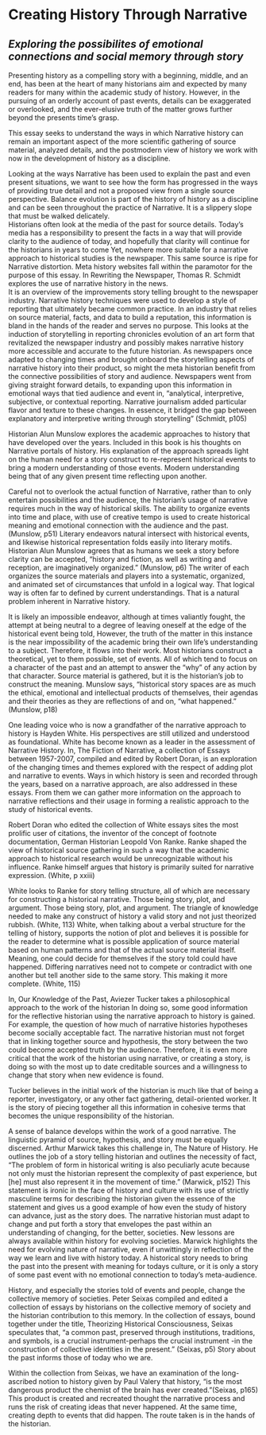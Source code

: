 # Creating History Through Narrative
## _Exploring the possibilites of emotional connections and social memory through story_

Presenting history as a compelling story with a beginning, middle, and an end, has been at the heart of many historians aim and expected by many readers for many within the academic study of history. 
However, in the pursuing of an orderly account of past events, details can be exaggerated or overlooked, and the ever-elusive truth of the matter grows further beyond the presents time’s grasp.

This essay seeks to understand the ways in which Narrative history can remain an important aspect of the more scientific gathering of source material, analyzed details, and the postmodern view of history we work with now in the development of history as a discipline.

Looking at the ways Narrative has been used to explain the past and even present situations, we want to see how the form has progressed in the ways of providing true detail and not a proposed view from a single source perspective.
Balance evolution is part of the history of history as a discipline and can be seen throughout the practice of Narrative. 
It is a slippery slope that must be walked delicately.  
Historians often look at the media of the past for source details.
Today’s media has a responsibility to present the facts in a way that will provide clarity to the audience of today, and hopefully that clarity will continue for the historians in years to come
Yet, nowhere more suitable for a narrative approach to historical studies is the newspaper. This same source is ripe for Narrative distortion. Meta history websites fall within the paramotor for the purpose of this essay. 
In Rewriting the Newspaper, Thomas R. Schmidt explores the use of narrative history in the news.  
It is an overview of the improvements story telling brought to the newspaper industry.
Narrative history techniques were used to develop a style of reporting that ultimately became common practice.
In an industry that relies on source material, facts, and data to build a reputation, this information is bland in the hands of the reader and serves no purpose. 
This looks at the induction of storytelling in reporting chronicles evolution of an art form that revitalized the newspaper industry and possibly makes narrative history more accessible and accurate to the future historian. 
As newspapers once adapted to changing times and brought onboard the storytelling aspects of narrative history into their product, so might the meta historian benefit from the connective possibilities of story and audience.
Newspapers went from giving straight forward details, to expanding upon this information in emotional ways that tied audience and event in, “analytical, interpretive, subjective, or contextual reporting. 
Narrative journalism added particular flavor and texture to these changes. In essence, it bridged the gap between explanatory and interpretive writing through storytelling” (Schmidt, p105)

Historian Alun Munslow explores the academic approaches to history that have developed over the years.
Included in this book is his thoughts on Narrative portals of history.
His explanation of the approach spreads light on the human need for a story construct to re-represent historical events to bring a modern understanding of those events.
Modern understanding being that of any given present time reflecting upon another. 
 
Careful not to overlook the actual function of Narrative, rather than to only entertain possibilities and the audience, the historian’s usage of narrative requires much in the way of historical skills. The ability to organize events into time and place, with use of creative tempo is used to create historical meaning and emotional connection with the audience and the past. (Munslow, p51)
Literary endeavors natural intersect with historical events, and likewise historical representation folds easily into literary motifs.
Historian Alun Munslow agrees that as humans we seek a story before clarity can be accepted, “history and fiction, as well as writing and reception, are imaginatively organized.” (Munslow, p6)
The writer of each organizes the source materials and players into a systematic, organized, and animated set of circumstances that unfold in a logical way. 
That logical way is often far to defined by current understandings.  That is a natural problem inherent in Narrative history. 

It is likely an impossible endeavor, although at times valiantly fought, the attempt at being neutral to a degree of leaving oneself at the edge of the historical event being told, However, the truth of the matter in this instance is the near impossibility of the academic bring their own life’s understanding to a subject.
Therefore, it flows into their work. Most historians construct a theoretical, yet to them possible, set of events.
All of which tend to focus on a character of the past and an attempt to answer the “why” of any action by that character. 
Source material is gathered, but it is the historian’s job to construct the meaning.
Munslow says, “historical story spaces are as much the ethical, emotional and intellectual products of themselves, their agendas and their theories as they are reflections of and on, “what happened.” (Munslow, p18) 

One leading voice who is now a grandfather of the narrative approach to history is Hayden White. His perspectives are still utilized and understood as foundational. White has become known as a leader in the assessment of Narrative History.
 In, The Fiction of Narrative, a collection of Essays between 1957-2007, compiled and edited by 
Robert Doran, is an exploration of the changing times and themes explored with the respect of adding plot and narrative to events. 
Ways in which history is seen and recorded through the years, based on a narrative approach, are also addressed in these essays. 
 From them we can gather more information on the approach to narrative reflections and their usage in forming a realistic approach to the study of historical events. 
 
 Robert Doran who edited the collection of White essays sites the most prolific user of citations, the inventor of the concept of footnote documentation, German Historian Leopold Von Ranke.
 Ranke shaped the view of historical source gathering in such a way that the academic approach to historical research would be unrecognizable without his influence. Ranke himself argues that history is primarily suited for narrative expression. (White, p xxiii)
  
 White looks to Ranke for story telling structure, all of which are necessary for constructing a historical narrative.
 Those being story, plot, and argument. 
 Those being story, plot, and argument. The triangle of knowledge needed to make any construct of history a valid story and not just theorized rubbish. (White, 113)
 White, when talking about a verbal structure for the telling of history, supports the notion of plot and believes it is possible for the reader to determine what is possible application of source material based on human patterns and that of the actual source material itself.
 Meaning, one could decide for themselves if the story told could have happened. 
 Differing narratives need not to compete or contradict with one another but tell another side to the same story. This making it more complete. (White, 115)  
 
 In, Our Knowledge of the Past, Aviezer Tucker takes a philosophical approach to the work of the historian
 In doing so, some good information for the reflective historian using the narrative approach to history is gained.
 For example, the question of how much of narrative histories hypotheses become socially acceptable fact.
 The narrative historian must not forget that in linking together source and hypothesis, the story between the two could become accepted truth by the audience.
Therefore, it is even more critical that the work of the historian using narrative, or creating a story, is doing so with the most up to date creditable sources and a willingness to change that story when new evidence is found. 
 
Tucker believes in the initial work of the historian is much like that of being a reporter, investigatory, or any other fact gathering, detail-oriented worker.
It is the story of piecing together all this information in cohesive terms that becomes the unique responsibility of the historian. 
 
A sense of balance develops within the work of a good narrative.
The linguistic pyramid of source, hypothesis, and story must be equally discerned.
Arthur Marwick takes this challenge in, The Nature of History. 
He outlines the job of a story telling historian and outlines the necessity of fact, “The problem of form in historical writing is also peculiarly acute because not only must the historian represent the complexity of past experience, but [he] must also represent it in the movement of time.” (Marwick, p152)
This statement is ironic in the face of history and culture with its use of strictly masculine terms for describing the historian given the essence of the statement and gives us a good example of how even the study of history can advance, just as the story does. The narrative historian must adapt to change and put forth a story that envelopes the past within an understanding of changing, for the better, societies.
New lessons are always available within history for evolving societies. 
Marwick highlights the need for evolving nature of narrative, even if unwittingly in reflection of the way we learn and live with history today.
A historical story needs to bring the past into the present with meaning for todays culture, or it is only a story of some past event with no emotional connection to today’s meta-audience.

History, and especially the stories told of events and people, change the collective memory of societies. 
Peter Seixas compiled and edited a collection of essays by historians on the collective memory of society and the historian contribution to this memory. 
In the collection of essays, bound together under the title, Theorizing Historical Consciousness, Seixas speculates that, “a common past, preserved through institutions, traditions, and symbols, is a crucial instrument-perhaps the crucial instrument -in the construction of collective identities in the present.” (Seixas, p5) Story about the past informs those of today who we are. 

 Within the collection from Seixas, we have an examination of the long-ascribed notion to history given by Paul Valery that history, “is the most dangerous product the chemist of the brain has ever created.”(Seixas, p165) 
 This product is created and recreated thought the narrative process and runs the risk of creating ideas that never happened.
 At the same time, creating depth to events that did happen. 
 The route taken is in the hands of the historian. 
 
 
  
  
